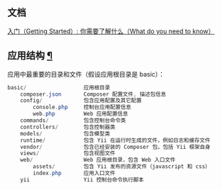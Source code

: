 ## 文档
[入门（Getting Started）: 你需要了解什么（What do you need to know）](https://www.yiiframework.com/doc/guide/2.0/zh-cn/start-prerequisites)
## 应用结构 [¶](https://www.yiiframework.com/doc/guide/2.0/zh-cn/start-workflow#application-structure)
应用中最重要的目录和文件（假设应用根目录是 basic）：
```powershell
basic/                  应用根目录
    composer.json       Composer 配置文件, 描述包信息
    config/             包含应用配置及其它配置
        console.php     控制台应用配置信息
        web.php         Web 应用配置信息
    commands/           包含控制台命令类
    controllers/        包含控制器类
    models/             包含模型类
    runtime/            包含 Yii 在运行时生成的文件，例如日志和缓存文件
    vendor/             包含已经安装的 Composer 包，包括 Yii 框架自身
    views/              包含视图文件
    web/                Web 应用根目录，包含 Web 入口文件
        assets/         包含 Yii 发布的资源文件（javascript 和 css）
        index.php       应用入口文件
    yii                 Yii 控制台命令执行脚本
```
